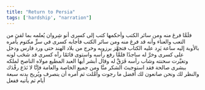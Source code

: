 ```yaml
---
title: "Return to Persia"
tags: ['hardship', "narration"]
---
```


 فلَمَّا فرغ منه ومن سائر الكتب وأحكمها كتب إلى كسرى أنو شِروان يُعلمه بما لقيَ من التعب والعناء وأنه قد فرغ منه ومن سائر الكتب فأجابه كسرى في سرٍّ مكتوم يأمره بالأوبة إليه ساعة يَرِد عليه الكتاب فتجهَّز برزويه وخرج من بلاد الهند حتى ورد فارس ودخل على كسرى وخرَّ له ساجدًا فلمَّا رفع رأسه واستوى قائمًا رآه كسرى قد شحَب لونه وتغيَّرت سحنته وشاب رأسه فَرَقَّ له وقال أبشر أيها العبد المطيع مولاه الناصح لملكه ببشرى صالحة فقد استوجبتَ الشكر منَّا ومن جميع الخاصة والعامة فإنَّا لا نَدَع رفْدَك والنظر لك ونحن صانعون لك أفضل ما رجوت وأمَّلت ثم أمره أن ينصرف ويُريح بدنه سبعة أيام ثم يأتيه ففعل

